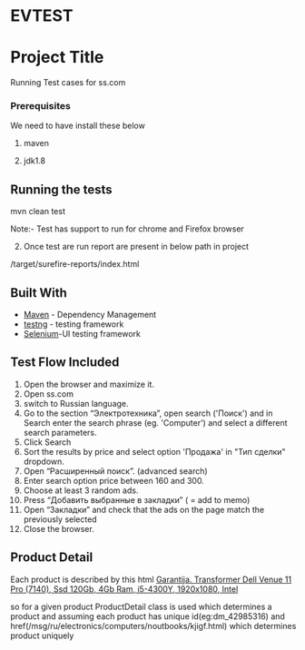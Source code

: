 # EVTEST

# Project Title

Running Test cases for ss.com


### Prerequisites

We need to have install these below


1) maven

2) jdk1.8




 

## Running the tests


mvn clean test

Note:- Test has support to run for chrome and Firefox browser



2) Once test are run report are present in below path in project

/target/surefire-reports/index.html






## Built With

* [Maven](https://maven.apache.org/) - Dependency Management
* [testng](http://testng.org/) - testing framework
* [Selenium](http://www.seleniumhq.org/)-UI testing framework

## Test Flow Included

1. Open the browser and maximize it.
2. Open  ss.com
3. switch to Russian language.
4. Go to the section “Электротехника”, open search ('Поиск') and in Search enter the search phrase (eg. 'Computer') and select a different search parameters.
5. Click Search
6. Sort the results by price and select option 'Продажа' in "Тип сделки" dropdown.
7. Open “Расширенный поиск”. (advanced search)
8. Enter search option price between 160 and 300.
9. Choose at least 3 random ads.
10. Press “Добавить выбранные в закладки” ( = add to memo)
11. Open “Закладки” and check that the ads on the page match the previously selected
12. Close the browser.

## Product Detail

Each product is described by this html
<a data="eiU4MCVBNSU4NGIlQjBpJThGJTk0cyU4MSVBNCU4MmVoaiU4RSU5N3klODAlQTM=|APrP148Zd" id="dm_42985316" class="am" href="/msg/ru/electronics/computers/noutbooks/kjigf.html">Garantija. Transformer Dell Venue 11 Pro (7140), Ssd 120Gb, 4Gb Ram, i5-4300Y, 1920x1080, Intel </a>

so for a given product ProductDetail class is used which determines a product and assuming each product has unique id(eg:dm_42985316) and href(/msg/ru/electronics/computers/noutbooks/kjigf.html) which determines product uniquely

